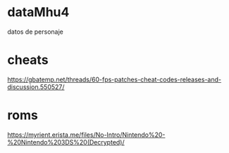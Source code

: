 # dataMhu4
datos de personaje

# cheats

https://gbatemp.net/threads/60-fps-patches-cheat-codes-releases-and-discussion.550527/

# roms

https://myrient.erista.me/files/No-Intro/Nintendo%20-%20Nintendo%203DS%20(Decrypted)/
